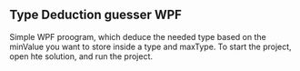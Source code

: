 Type Deduction guesser WPF
----------------------------
Simple WPF proogram, which deduce the needed type based on the minValue you want to store inside a type and maxType. 
To start the project, open  hte solution, and run the project.
